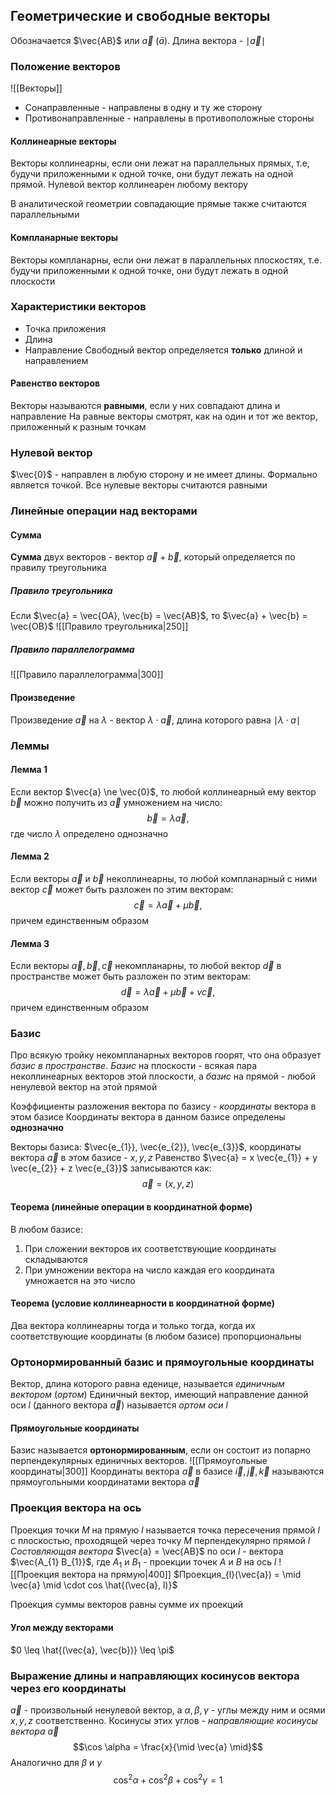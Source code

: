 ## Геометрические и свободные векторы 
Обозначается $\vec{AB}$ или $\vec{a}$ ($\bar{a}$).
Длина вектора - $\mid\vec{a}\mid$
### Положение векторов
![[Векторы]]
- Сонаправленные - направлены в одну и ту же сторону
- Противонаправленные - направлены в противоположные стороны
#### Коллинеарные векторы
Векторы коллинеарны, если они лежат на параллельных прямых, т.е, будучи приложенными к одной точке, они будут лежать на одной прямой.
Нулевой вектор коллинеарен любому вектору

В аналитической геометрии совпадающие прямые также считаются параллельными
#### Компланарные векторы
Векторы компланарны, если они лежат в параллельных плоскостях, т.е. будучи приложенными к одной точке, они будут лежать в одной плоскости
### Характеристики векторов
- Точка приложения
- Длина
- Направление
Свободный вектор определяется **только** длиной и направлением
#### Равенство векторов
Векторы называются **равными**, если у них совпадают длина и направление
На равные векторы смотрят, как на один и тот же вектор, приложенный к разным точкам
### Нулевой вектор
$\vec{0}$ - направлен в любую сторону и не имеет длины. Формально является точкой. Все нулевые векторы считаются равными
### Линейные операции над векторами
#### Сумма
**Сумма** двух векторов - вектор $\vec{a} + \vec{b}$, который определяется по правилу треугольника
##### Правило треугольника
Если $\vec{a} = \vec{OA}, \vec{b} = \vec{AB}$, то $\vec{a} + \vec{b} = \vec{OB}$
![[Правило треугольника|250]]
##### Правило параллелограмма
![[Правило параллелограмма|300]]
#### Произведение
Произведение $\vec{a}$ на $\lambda$ - вектор $\lambda \cdot \vec{a}$, длина которого равна $\mid \lambda \cdot a \mid$
### Леммы
#### Лемма 1
Если вектор $\vec{a} \ne \vec{0}$, то любой коллинеарный ему вектор $\vec{b}$ можно получить из $\vec{a}$ умножением на число:
$$\vec{b} = \lambda \vec{a},$$
где число $\lambda$ определено однозначно
#### Лемма 2
Если векторы $\vec{a}$ и $\vec{b}$ неколлинеарны, то любой компланарный с ними вектор $\vec{c}$ может быть разложен по этим векторам:
$$\vec{c} = \lambda \vec{a} + \mu \vec{b},$$
причем единственным образом
#### Лемма 3
Если векторы $\vec{a}, \vec{b}, \vec{c}$ некомпланарны, то любой вектор $\vec{d}$ в пространстве может быть разложен по этим векторам:
$$\vec{d} = \lambda \vec{a} + \mu \vec{b} + v \vec{c},$$
причем единственным образом
### Базис
Про всякую тройку некомпланарных векторов гоорят, что она образует *базис в пространстве*. *Базис* на плоскости - всякая пара неколлинеарных векторов этой плоскости, а *базис* на прямой - любой ненулевой вектор на этой прямой

Коэффициенты разложения вектора по базису - *координаты* вектора в этом базисе
Координаты вектора в данном базисе определены **однозначно**

Векторы базиса: $\vec{e_{1}}, \vec{e_{2}}, \vec{e_{3}}$, координаты вектора $\vec{a}$ в этом базисе - $x, y, z$
Равенство $\vec{a} = x \vec{e_{1}} + y \vec{e_{2}} + z \vec{e_{3}}$ записываются как:
$$\vec{a} = (x, y, z)$$
#### Теорема (линейные операции в координатной форме)
В любом базисе:
1. При сложении векторов их соответствующие координаты складываются
2. При умножении вектора на число каждая его координата умножается на это число
#### Теорема (условие коллинеарности в координатной форме)
Два вектора коллинеарны тогда и только тогда, когда их соответствующие координаты (в любом базисе) пропорциональны
### Ортонормированный базис и прямоугольные координаты
Вектор, длина которого равна еденице, называется *единичным вектором* (*ортом*)
Единичный вектор, имеющий направление данной оси $l$ (данного вектора $\vec{a}$) называется *ортом оси $l$*
#### Прямоугольные координаты
Базис называется **ортонормированным**, если он состоит из попарно перпендекулярных единичных векторов.
![[Прямоугольные координаты|300]]
Координаты вектора $\vec{a}$ в базисе $\vec{i}, \vec{j}, \vec{k}$ называются прямоугольными координатами вектора $\vec{a}$
### Проекция вектора на ось
Проекция точки $M$ на прямую $l$ называется точка пересечения прямой $l$ с плоскостью, проходящей через точку $M$ перпендекулярно прямой $l$
*Состовляющая вектора* $\vec{a} = \vec{AB}$ по оси $l$ - вектора $\vec{A_{1} B_{1}}$, где $A_{1}$ и $B_{1}$ - проекции точек $A$ и $B$ на ось $l$
![[Проекция вектора на прямую|400]]
$Проекция_{l}(\vec{a}) = \mid \vec{a} \mid \cdot cos \hat{(\vec{a}, l)}$

Проекция суммы векторов равны сумме их проекций
#### Угол между векторами
$0 \leq \hat{(\vec{a}, \vec{b})} \leq \pi$
### Выражение длины и направляющих косинусов вектора через его координаты
$\vec{a}$ - произвольный ненулевой вектор, а $\alpha, \beta, \gamma$ - углы между ним и осями $x, y, z$ соответственно. Косинусы этих углов - *направляющие косинусы вектора* $\vec{a}$
$$\cos \alpha = \frac{x}{\mid \vec{a} \mid}$$
Аналогично для $\beta$ и $\gamma$
$$\cos^2\alpha +\cos^2\beta + \cos^2\gamma = 1$$